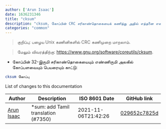 ```yaml
---
author: ['Arun Isaac']
date: 1636231346
title: "cksum"
description: "cksum, கோப்பின் CRC சரிகாண்தொகையைக் கணித்து அதில் எத்தனை எண்ணிருமிகளுள்ளன என்றெண்ணு."
categories: "common"
---
```

> குறிப்பு: பழைய Unix கணினிகளில் CRC கணிமுறை மாறலாம்.

> மேலும் விவரத்திற்கு: <https://www.gnu.org/software/coreutils/cksum>.

- கோப்பின் 32-இருமி சரிகாண்தொகையையும் எண்ணிருமி அலகில் கோப்பளவையும் பெயரையும் காட்டு:

```bash
cksum கோப்பு
```
List of changes to this documentation


Author | Description | ISO 8601 Date | GitHub link
------|-----|-----|-----
[Arun Isaac](mailto:arunisaac@users.noreply.github.com) | *sum: add Tamil translation (#7350) | 2021-11-06T21:42:26 | [029652c7825d](https://github.com/tldr-pages/tldr/commit/029652c7825dc93e497b59e990af16097f84bea0)

